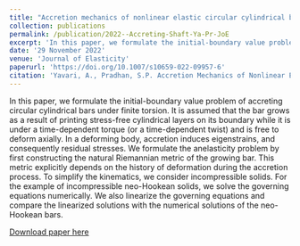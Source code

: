 ```yaml
---
title: "Accretion mechanics of nonlinear elastic circular cylindrical bars under finite torsion"
collection: publications
permalink: /publication/2022--Accreting-Shaft-Ya-Pr-JoE
excerpt: 'In this paper, we formulate the initial-boundary value problem of accreting circular cylindrical bars under finite torsion. It is assumed that the bar grows as a result of printing stress-free cylindrical layers on its boundary while it is under a time-dependent torque and is free to deform axially.'
date: '29 November 2022'
venue: 'Journal of Elasticity'
paperurl: 'https://doi.org/10.1007/s10659-022-09957-6'
citation: 'Yavari, A., Pradhan, S.P. Accretion Mechanics of Nonlinear Elastic Circular Cylindrical Bars Under Finite Torsion. <i>J Elast</i> 152, 29–60 (2022).' 
---
```

In this paper, we formulate the initial-boundary value problem of accreting circular cylindrical bars under finite torsion. It is assumed that the bar grows as a result of printing stress-free cylindrical layers on its boundary while it is under a time-dependent torque (or a time-dependent twist) and is free to deform axially. In a deforming body, accretion induces eigenstrains, and consequently residual stresses. We formulate the anelasticity problem by first constructing the natural Riemannian metric of the growing bar. This metric explicitly depends on the history of deformation during the accretion process. To simplify the kinematics, we consider incompressible solids. For the example of incompressible neo-Hookean solids, we solve the governing equations numerically. We also linearize the governing equations and compare the linearized solutions with the numerical solutions of the neo-Hookean bars.

[Download paper here](https://imechanica.org/files/AccretingShaftYaPr2022.pdf)
